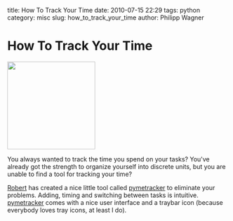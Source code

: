 title: How To Track Your Time
date: 2010-07-15 22:29
tags: python
category: misc
slug: how_to_track_your_time
author: Philipp Wagner

# How To Track Your Time #

<img src="/static/images/blog/how_to_track_your_time/pymetracker-bar-0.2.0.png" width="200" class="medialeft" />

You always wanted to track the time you spend on your tasks? You've already got the strength to organize yourself into discrete units, but you are unable to find a tool for tracking your time?

[Robert](http://www.kakaomilchkuh.de) has created a nice little tool called [pymetracker](https://www.kakaomilchkuh.de/pymetracker) to eliminate your problems. Adding, timing and switching between tasks is intuitive. [pymetracker](https://www.kakaomilchkuh.de/pymetracker) comes with a nice user interface and a traybar icon (because everybody loves tray icons, at least I do).
